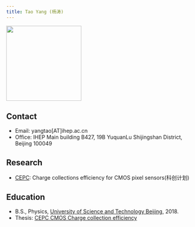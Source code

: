 ```yaml
---
title: Tao Yang (杨涛)
---
```


<img src="/images/Tao_Yang.jpg" width="200"/>


## Contact 
- Email: yangtao[AT]ihep.ac.cn 
- Office: IHEP Main building B427, 19B YuquanLu Shijingshan District, Beijing 100049

## Research
- [CEPC](http://cepc.ihep.ac.cn): Charge collections efficiency for CMOS pixel sensors(科创计划)

## Education
- B.S., Physics, [University of Science and Technology Beijing](http://www.ustb.edu.cn), 2018.
- Thesis: [CEPC CMOS Charge collection efficiency](http://twiki.ihep.ac.cn/pub/Xteam/ThesisList/YangTao_2018_CEPC_JadePix.pdf)




